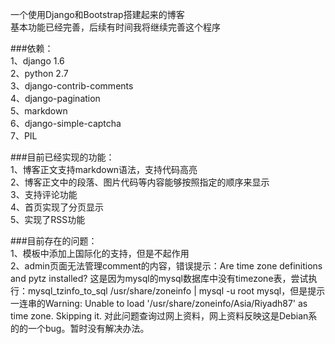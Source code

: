 一个使用Django和Bootstrap搭建起来的博客    
基本功能已经完善，后续有时间我将继续完善这个程序    
    
###依赖：    
1、django 1.6    
2、python 2.7   
3、django-contrib-comments    
4、django-pagination   
5、markdown     
6、django-simple-captcha   
7、PIL   
    
###目前已经实现的功能：    
1、博客正文支持markdown语法，支持代码高亮    
2、博客正文中的段落、图片代码等内容能够按照指定的顺序来显示    
3、支持评论功能    
4、首页实现了分页显示    
5、实现了RSS功能    

###目前存在的问题：   
1、模板中添加上国际化的支持，但是不起作用   
2、admin页面无法管理comment的内容，错误提示：Are time zone definitions and pytz installed? 这是因为mysql的mysql数据库中没有timezone表，尝试执行：mysql_tzinfo_to_sql /usr/share/zoneinfo | mysql -u root mysql，但是提示一连串的Warning: Unable to load '/usr/share/zoneinfo/Asia/Riyadh87' as time zone. Skipping it.
对此问题查询过网上资料，网上资料反映这是Debian系的的一个bug。暂时没有解决办法。
   